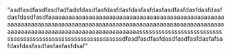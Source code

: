 "asdfasdfasdfasdfadfadsfdasdfasfdasfdasfdasfasfdasfasdfasfdasfdasfdasfdasfdasdfasdfaaaaaaaaaaaaaaaaaaaaaaaaaaaaaaaaaaaaaaaaaaaaaaaaaaaaaaaaaaaaaaaaaaaaaaaaaaaaaaaaaaaaaaaaaaaaaaaaaaaaaaaaaaaaaaaaaaaaaaaaaaaaaaaaaaaaaaaaaaaaaaaaaaaaaaaaaaassssssssssssssssssssssssssssssssssssssssssssssssssssssssssssssdfasdfasdfasfdasdfasdfasfdasfafsafdasfdasfasdfasfasfasfdsaf" 
